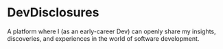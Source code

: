# DevDisclosures
A platform where I (as an early-career Dev) can openly share my insights, discoveries, and experiences in the world of software development.
